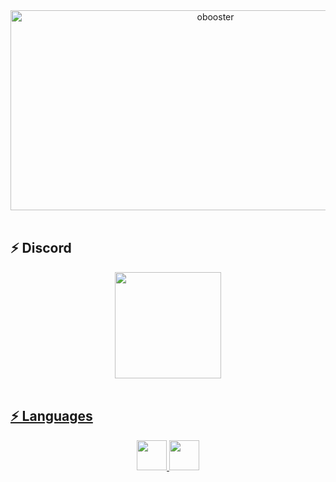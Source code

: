 <div align = center><img src="https://socialify.git.ci/obooster/obooster/image?description=1&descriptionEditable=An%20common%20developer.&font=Raleway&name=1&stargazers=1&theme=Dark" alt="obooster" width="640" height="320" /></div>
‎
‎ 
<h2>⚡ Discord</h2>
<div align = center>
  <a href="https://discord.com/users/381540626765840384"> 
  <img height="170em" src="https://lanyard.cnrad.dev/api/381540626765840384?idleMessage=Nothing.&hideDiscrim=true&theme=dark"/>
</div>
‎ 
<h2>⚡ Languages</h2>
<div align = center>
  <code><img height = 48 src="https://cdn.jsdelivr.net/gh/devicons/devicon/icons/java/java-plain.svg"/></code>
  <code><img height = 48 src="https://cdn.jsdelivr.net/gh/devicons/devicon/icons/lua/lua-plain.svg"/></code>
<div>
          
          

